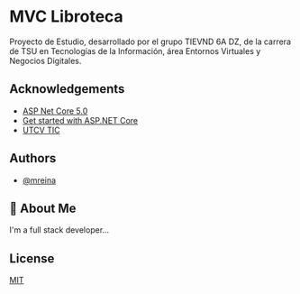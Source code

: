 
# MVC Libroteca

Proyecto de Estudio, desarrollado por el grupo TIEVND 6A DZ, de la carrera de TSU en Tecnologías de la Información, área Entornos Virtuales y Negocios Digitales.



## Acknowledgements

 - [ASP Net Core 5.0 ](https://docs.microsoft.com/en-us/aspnet/core/introduction-to-aspnet-core?view=aspnetcore-5.0)
 - [Get started with ASP.NET Core](https://docs.microsoft.com/en-us/aspnet/core/getting-started/?view=aspnetcore-5.0&tabs=macos)
 - [UTCV TIC](hhttp://www.utcv.edu.mx/index.php/aspirantes/oferta-educativa/7-tic)

  
## Authors

- [@mreina](https://www.github.com/mreina)

  
## 🚀 About Me
I'm a full stack developer...

  
## License

[MIT](https://choosealicense.com/licenses/mit/)

  
